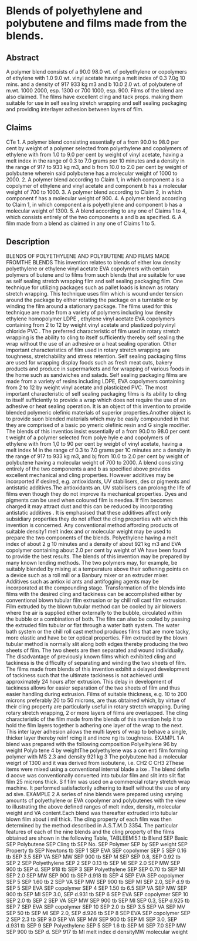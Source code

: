 # Blends of polyethylene and polybutene and films made from the blends.

## Abstract
A polymer blend consists of a 90.0 98.0 wt. of polyethylene or copolymers of ethylene with 1.0 9.0 wt. vinyl acetate having a melt index of 0.3 7.0g 10 mins. and a density of 917 933 kg m3 and b 10.0 2.0 wt. of polybutene of m.wt. 1000 2000, esp. 1300 or 700 1000, esp. 900. Films of the blend are also claimed. The films have excellent cling and tack props. making them suitable for use in self sealing stretch wrapping and self sealing packaging and providing interlayer adhesion between layers of film.

## Claims
CTe 1. A polymer blend consisting essentially of a from 90.0 to 98.0 per cent by weight of a polymer selected from polyethylene and copolymers of ethylene with from 1.0 to 9.0 per cent by weight of vinyl acetate, having a melt index in the range of 0.3 to 7.0 grams per 10 minutes and a density in the range of 917 to 933 kg m3, and b from 10.0 to 2.0 per cent by weight of polybutene wherein said polybutene has a molecular weight of 1000 to 2000. 2. A polymer blend according to Claim 1, in which component a is a copolymer of ethylene and vinyl acetate and component b has a molecular weight of 700 to 1000. 3. A polymer blend according to Claim 2, in which component f has a molecular weight of 900. 4. A polymer blend according to Claim 1, in which component a is polyethylene and component b has a molecular weight of 1300. 5. A blend according to any one of Claims 1 to 4, which consists entirely of the two components a and b as specified. 6. A film made from a blend as claimed in any one of Claims 1 to 5.

## Description
BLENDS OF POLYETHYLENE AND POLYBUTENE AND FILMS MADE FROMTHE BLENDS This invention relates to blends of either low density polyethylene or ethylene vinyl acetate EVA copolymers with certain polymers of butene and to films from such blends that are suitable for use as self sealing stretch wrapping film and self sealing packaging film. One technique for utilizing packages such as pallet loads is known as rotary stretch wrapping. This technique uses film which is wound under tension around the package by either rotating the package on a turntable or by winding the film around a stationary package. The films used for this technique are made from a variety of polymers including low density ethylene homopolymer LDPE , ethylene vinyl acetate EVA copolymers containing from 2 to 12 by weight vinyl acetate and plastized polyvinyl chloride PVC . The preferred characteristic of film used in rotary stretch wrapping is the ability to cling to itself sufficiently thereby self sealing the wrap without the use of an adhesive or a heat sealing operation. Other important characteristics of film used in rotary stretch wrapping are toughness, stretchability and stress retention. Self sealing packaging films are used for wrapping display foods such as fresh meat cuts, bakery products and produce in supermarkets and for wrapping of various foods in the home such as sandwiches and salads. Self sealing packaging films are made from a variety of resins including LDPE, EVA copolymers containing from 2 to 12 by weight vinyl acetate and plasticized PVC. The most important characteristic of self sealing packaging films is its ability to cling to itself sufficiently to provide a wrap which does not require the use of an adhesive or heat sealing operation. It is an object of this invention to provide blended polymeric olefinic materials of superior properties.Another object is to provide suon blended materials which may be easily compounded in that they are comprised of a basic po ymeric olefinic resin and G single modifier. The blends of this inventios insist essentially of a from 90.0 to 98.0 per cent t weight of a polymer selected frcm polye hyle e and copolymers of ethylene with from 1,0 to 90 per cent by weigbt of vinyl acetate, having a melt index M in the range cf 0.3 to 7.0 grams per 1C minutes anc a density in the range of 917 to 933 kg m3, and bj from 10.0 to 2.0 per cent by weight of polybutene having a molecular weight of 700 to 2000. A blend consisting entirely of the two components a and b as specified above provides excellent mechanical and cling properties. However additives may be incorported if desired, e.g. antioxidants, UV stabilisers, des cr pigments and antistatic additives.The antioxidants an. UV stabilisers can prolong the life of films even though they do not improve its mechanical properties. Dyes and pigments can be used when coloured film is needea. If film becomes charged it may attract dust and this can be reduced by incorporating antistatic additives . It is emphasised that these additives affect only subsidiary properties they do not affect the cling properties with which this invention is concerned. Any conventional method affording products of suitable density1 melt index and or molecular weight may be used to prepare the two components of the blends. Polyethylene having a melt index of about 2 g 10 minutes and a density of about 921 kg m3 and EVA copolymer containing about 2.0 per cent by weight of VA have been found to provide the best results. The blends of this invention may be prepared by many known lending methods. The two polymers may, for example, be suitably blended by mixing at a temperature above their softening points on a device such as a roll mill or a Banbury mixer or an extruder mixer. Additives such as antiox id ants and antifogging agents may be incorporated at the compounding stage. Transformation of the blends into films with the desired cling and tackiness can be accomplished either by conventional blown tubular film extrusion or by chill roll cast film extrusion. Film extruded by the blown tubular method can be cooled by air blowers where the air is supplied either externally to the bubble, circulated within the bubble or a combination of both. The film can also be cooled by passing the extruded film tubular or flat through a water bath system. The water bath system or the chill roll cast method produces films that are more tacky, more elastic and have be ter optical properties. Film extruded by the blown tubular method is normally slit along both edges thereby producing the two sheets of film. The two sheets are then separated and wound individually. The disadvantage of previously known films which exhibited cling and tackiness is the difficulty of separating and winding the two sheets of film. The films made from blends of this invention exbihit a delayed development of tackiness such that the ultimate tackiness is not achieved until approximately 24 hours after extrusion. This delay in development of tackiness allows for easier separation of the two sheets of film and thus easier handling during extrusion. Films of suitable thickness, e.g. 10 to 200 microns preferably 20 to 50 microns, are thus obtained which, by virtue of their cling property are particularly useful in rotary stretch wrapping. During rotary stretch wrapping, 2 or more layers of films are overlapped. The cling characteristic of the film made from the blends of this invention help it to hold the film layers together b adhering one layer of the wrap to the next. This inter layer adhesion ailows the multi layers of wrap to behave a single, thicker layer thereby reinf rcing it and incre ng its toughness. EXAMPL 1 A blend was prepared with the following composition Polyelhylene 96 by weight Polyb tene 4 by weightThe polyethylene was a con enti film forming polymer with MS 2.3 and density 921 kg 3 The polybutene had a molecular weigrt of 1300 and it was derived from isobutene, i.e. CH2 C CH3 2These items were mixed using a conventional internal blade a ixe . The blend defin d aoove was conventionally converted into tubular film and slit into slit flat film 25 microns thick. S f film was used on a commercial rotary stretch wrap machine. It performed satisfactorily adhering to itself without the use of any ad sive. EXAMPLE 2 A series of nine blends were prepared using varying amounts cf polyethylene or EVA copolymer and polybutenes with the view to illustrating the above defined ranges of melt index, density, molecular weight and VA content.Each blend was thereafter extruded into tubular blown film about i mil thick. The cling property of each film was then determined by the method described in A.S.T.M.D 3354. The particular features of each of the nine blends and the cling property of the films obtained are shown in the following Table, TABLEEMI5.1 tb Blend SEP Basic SEP Polybutene SEP Cling tb SEP No. SEP Polymer SEP by SEP weight SEP Property tb SEP Newtons tb SEP 1 SEP EVA SEP copolymer SEP 5 SEP 0.16 tb SEP 3.5 SEP VA SEP MW SEP 900 tb SEP M SEP SEP 0.8, SEP 0.92 tb SEP 2 SEP Polyethylene SEP 2 SEP 0.13 tb SEP MI SEP 2.0 SEP MW SEP 900 tb SEP d. SEP 918 tb SEP 3 SEP Polyethylene SEP SEP 0.70 tb SEP MI SEP 2.0 SEP MW SEP 900 tb SEP d.918 tb SEP 4 SEP EVA SEP copolymer SEP 5 SEP 1.60 tb 2 SEP VA SEP MW SEP 900 tb SEP MI SEP 2.0, SEP d.9 tb SEP 5 SEP EVA SEP copolymer SEP 4 SEP 1.50 tb 6.5 SEP VA SEP MW SEP 900 tb SEP MI SEP 3.0, SEP d.931 tb SEP 6 SEP EVA SEP copolymer SEP 10 SEP 2.0 tb SEP 2 SEP VA SEP MW SEP 900 tb SEP MI SEP 0.3, SEP d.925 tb SEP 7 SEP EVA SEP copolymer SEP 10 SEP 2.0 tb SEP 3.5 SEP VA SEP MV SEP 50 tb SEP MI SEP 2.0, SEP d.926 tb SEP 8 SEP EVA SEP copolymer SEP 2 SEP 2.3 tb SEP 9.0 SEP VA SEP MW SEP 900 tb SEP MI SEP 3.0, SEP d.931 tb SEP 9 SEP Polyethylene SEP 5 SEP 1.6 tb SEP MI SEP 7.0 SEP MW SEP 900 tb SEP d. SEP 917 tb MI melt index d densityMW molecular weight